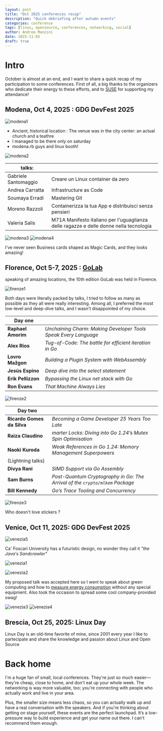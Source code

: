 ```yaml
---
layout: post
title: "Oct 2025 conferences recap"
description: "Quick debriefing after autumn events"
categories: conference
tags: [linux, opensource, conferences, networking, social]
author: Andrea Manzini
date: 2025-11-03
draft: true
---
```


# Intro

October is almost at an end, and I want to share a quick recap of my participation to some conferences. First of all, a big thanks to the organizers who dedicate their energy to these efforts, and to [SUSE](https://www.suse.com) for supporting my attendance!

## Modena, Oct 4, 2025 : GDG DevFest 2025

![modena1](/img/octoberconf_2025/modena1.jpg)

- Ancient, historical location : The venue was in the city center: an actual church and a teathre
- I managed to be there only on saturday
- modena.rb guys and linux booth!

![modena2](/img/octoberconf_2025/modena2.jpg)

 
|talks:                |                                                                                        |
|----------------------|----------------------------------------------------------------------------------------|
| Gabriele Santomaggio | Creare un Linux container da zero                                                      |
| Andrea Carratta      | Infrastructure as Code                                                                 |
| Soumaya Erradi       | Mastering Git                                                                          |
| Moreno Razzoli       | Containerizza la tua App e distribuisci senza pensieri                                 |
| Valeria Salis        | M71A Manifesto italiano per l'uguaglianza delle ragazze e delle donne nella tecnologia |

![modena3](/img/octoberconf_2025/modena3.jpg)
![modena4](/img/octoberconf_2025/modena4.jpg)

I've never seen Business cards shaped as Magic Cards, and they looks amazing!

## Florence, Oct 5-7, 2025 : [GoLab](https://golab.io/) 

speaking of amazing locations, the 10th edition GoLab was held in Florence.

![firenze1](/img/octoberconf_2025/firenze1.jpg)

Both days were literally packed by talks, I tried to follow as many as possible as they all were really interesting. 
Among all, I preferred the most low-level and deep-dive talks, and I wasn't disappointed of my choice.

| Day one             |                                                                 |
| ------------------- | --------------------------------------------------------------- |
| **Raphael Amorim**  | *Unchaining Charm: Making Developer Tools Speak Every Language* | 
| **Alex Rios**       | *Tug-of-Code: The battle for efficient iteration in Go*         |
| **Lovro Mažgon**    | *Building a Plugin System with WebAssembly*                     |
| **Jesús Espino**    | *Deep dive into the select statement*                           |
| **Erik Pellizzon**  | *Bypassing the Linux net stack with Go*                         |
| **Ron Evans**       | *That Machine Always Lies*                                      |


![firenze2](/img/octoberconf_2025/firenze2.jpg)

| Day two                   |                                                                             |
|---------------------------|-----------------------------------------------------------------------------|
| **Ricardo Gomes da Silva**| *Becoming a Game Developer 25 Years Too Late*                               |
| **Raiza Claudino**        | *marter Locks: Diving into Go 1.24’s Mutex Spin Optimisation*               |
| **Naoki Kuroda**          | *Weak References in Go 1.24: Memory Management Superpowers*                 |
| (Lightning talks)         |                                                                             |
| **Divya Rani**            | *SIMD Support via Go Assembly*                                              |
| **Sam Burns**             | *Post-Quantum Cryptography in Go: The Arrival of the `crypto/mlkem` Package*|
| **Bill Kennedy**          | *Go’s Trace Tooling and Concurrency*                                        |

![firenze3](/img/octoberconf_2025/firenze3.jpg)

Who doesn't love stickers ?


## Venice, Oct 11, 2025: GDG DevFest 2025

![venezia5](/img/octoberconf_2025/venezia5.png)

Ca' Foscari University has a futuristic design, no wonder they call it *"the Java's Sandcrawler"*

![venezia1](/img/octoberconf_2025/venezia1.jpg)

![venezia2](/img/octoberconf_2025/venezia2.jpg)

My proposed talk was accepted here so I went to speak about green computing and how to [measure energy consumption](https://ilmanzo.github.io/post/measure_your_power_consumption/) without any special equipment. Also took the occasion to spread some cool company-provided swag! 

![venezia3](/img/octoberconf_2025/venezia3.jpg)
![venezia4](/img/octoberconf_2025/venezia4.jpg)

## Brescia, Oct 25, 2025: Linux Day

Linux Day is an old-time favorite of mine, since 2001 every year I like to partecipate and share the knowledge and passion about Linux and Open Source


# Back home

I'm a huge fan of small, local conferences. They're just so much easier—they're cheap, close to home, and don't eat up your whole week. The networking is way more valuable, too; you're connecting with people who actually work and live in your area.

Plus, the smaller size means less chaos, so you can actually walk up and have a real conversation with the speakers. And if you're thinking about getting on stage yourself, these events are the perfect launchpad. It’s a low-pressure way to build experience and get your name out there. I can't recommend them enough.

